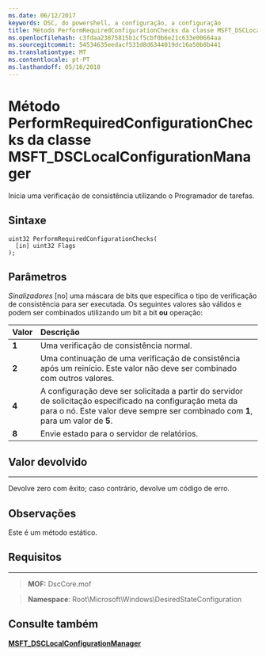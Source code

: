 ```yaml
---
ms.date: 06/12/2017
keywords: DSC, do powershell, a configuração, a configuração
title: Método PerformRequiredConfigurationChecks da classe MSFT_DSCLocalConfigurationManager
ms.openlocfilehash: c3fdaa23875815b1cf5cbf0b6e21c633e00664aa
ms.sourcegitcommit: 54534635eedacf531d8d6344019dc16a50b8b441
ms.translationtype: MT
ms.contentlocale: pt-PT
ms.lasthandoff: 05/16/2018
---
```

# <a name="performrequiredconfigurationchecks-method-of-the-msftdsclocalconfigurationmanager-class"></a>Método PerformRequiredConfigurationChecks da classe MSFT_DSCLocalConfigurationManager

Inicia uma verificação de consistência utilizando o Programador de tarefas.

<a name="syntax"></a>Sintaxe
------

```mof
uint32 PerformRequiredConfigurationChecks(
  [in] uint32 Flags
);
```

<a name="parameters"></a>Parâmetros
----------

*Sinalizadores* \[no\] uma máscara de bits que especifica o tipo de verificação de consistência para ser executada. Os seguintes valores são válidos e podem ser combinados utilizando um bit a bit **ou** operação:

|Valor |Descrição |
|:--- |:---|
|**1** | Uma verificação de consistência normal. |
|**2** | Uma continuação de uma verificação de consistência após um reinício. Este valor não deve ser combinado com outros valores. |
|**4** | A configuração deve ser solicitada a partir do servidor de solicitação especificado na configuração meta da para o nó. Este valor deve sempre ser combinado com **1**, para um valor de **5**. |
|**8** | Envie estado para o servidor de relatórios. |

## <a name="return-value"></a>Valor devolvido
------------

Devolve zero com êxito; caso contrário, devolve um código de erro.

## <a name="remarks"></a>Observações

Este é um método estático.

## <a name="requirements"></a>Requisitos
------------
>**MOF:** DscCore.mof

>**Namespace**: Root\Microsoft\Windows\DesiredStateConfiguration


## <a name="see-also"></a>Consulte também


[**MSFT_DSCLocalConfigurationManager**](msft-dsclocalconfigurationmanager.md)